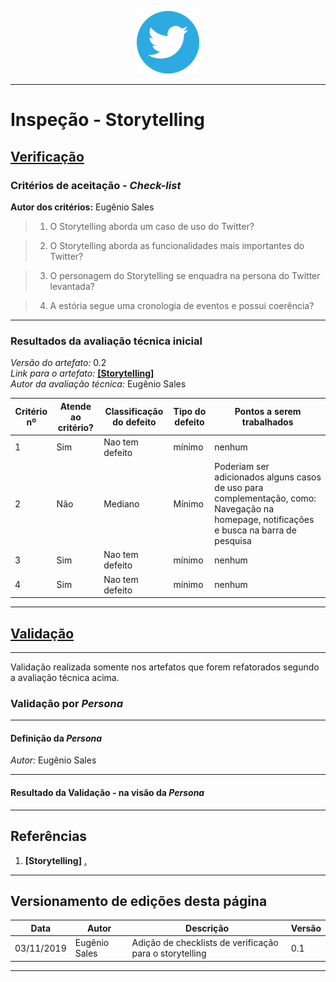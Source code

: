 <span style="margin-left: 40%;">![Twitter Logo](../images/twitter-logo-100px.png)</span>

***

# Inspeção - Storytelling


## <a href="#">**Verificação**</a>

### Critérios de aceitação - _Check-list_

**Autor dos critérios:** Eugênio Sales

> 1. O Storytelling aborda um caso de uso do Twitter?

> 2. O Storytelling aborda as funcionalidades mais importantes do Twitter?

> 3. O personagem do Storytelling se enquadra na persona do Twitter levantada?

> 4. A estória segue uma cronologia de eventos e possui coerência?
---

### Resultados da avaliação técnica inicial

*Versão do artefato:* 0.2 </br>
*Link para o artefato:* <a href="../../elicitacao/storytelling.md">**[Storytelling]**</a> </br>
*Autor da avaliação técnica:* Eugênio Sales</br>

| Critério nº | Atende ao critério? | Classificação do defeito | Tipo do defeito | Pontos a serem trabalhados |
|-------------|---------------------|--------------------------|-----------------|----------------------------|
| 1 | Sim | Nao tem defeito | mínimo | nenhum |
| 2 | Não| Mediano | Mínimo | Poderiam ser adicionados alguns casos de uso para complementação, como: Navegação na homepage, notificações e busca na barra de pesquisa|
| 3 | Sim | Nao tem defeito | mínimo | nenhum |
| 4 | Sim | Nao tem defeito | mínimo | nenhum |

---


## <a href="#">**Validação**</a>
***
Validação realizada somente nos artefatos que forem refatorados segundo a avaliação técnica acima.
### Validação por *Persona*

***
#### Definição da *Persona*
*Autor:* Eugênio Sales</br>
> 

***
#### Resultado da Validação - na visão da *Persona*

***
## Referências

1. **[Storytelling]**  <a href="https://www.trekksoft.com/en/blog/10-steps-to-mastering-the-art-of-storytelling"> .</a>
---


## Versionamento de edições desta página


| Data       | Autor            | Descrição         | Versão |
| ---------- | ---------------- | ----------------- | ------ |
| 03/11/2019 | Eugênio Sales | Adição de checklists de verificação para o storytelling | 0.1    |

***

